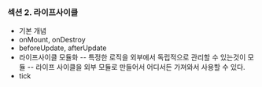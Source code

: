 
### 섹션 2. 라이프사이클
- 기본 개념
- onMount, onDestroy
- beforeUpdate, afterUpdate
- 라이프사이클 모듈화
-- 특정한 로직을 외부에서 독립적으로 관리할 수 있는것이 모듈
-- 라이프 사이클을 외부 모듈로 만들어서 어디서든 가져와서 사용할 수 있다.
- tick
